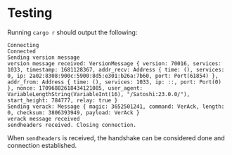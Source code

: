 # Testing

Running `cargo r` should output the following:

```
Connecting
Connected
Sending version message
version message received: VersionMessage { version: 70016, services: 1033, timestamp: 1681128367, addr_recv: Address { time: (), services: 0, ip: 2a02:8308:900c:5900:8d5:e301:b26a:7b60, port: Port(61854) }, addr_from: Address { time: (), services: 1033, ip: ::, port: Port(0) }, nonce: 17096882618434121085, user_agent: VariableLengthString(VariableInt(16), "/Satoshi:23.0.0/"), start_height: 784777, relay: true }
Sending verack: Message { magic: 3652501241, command: VerAck, length: 0, checksum: 3806393949, payload: VerAck }
verack message received
sendheaders received. Closing connection.
```

When `sendheaders` is received, the handshake can be considered done and connection established.
